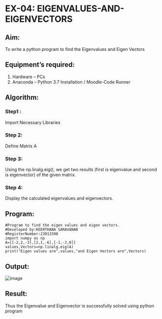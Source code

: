 # EX-04: EIGENVALUES-AND-EIGENVECTORS

## Aim:
To write a python program to find the Eigenvalues and Eigen Vectors

## Equipment’s required:
1. 	Hardware – PCs
2. 	Anaconda – Python 3.7 Installation / Moodle-Code Runner

## Algorithm:
### Step1 : 
Import Necessary Libraries
### Step 2: 
Define Matrix A
### Step 3: 
Using the np.linalg.eig(),  we get two results (first is eigenvalue and second is eigenvector) of the given matrix.
### Step 4: 
Display the calculated eigenvalues and eigenvectors.

## Program:

```
#Program to find the eigen values and eigen vectors.
#Developed by:KEERTHANA SARAVANAN
#RegisterNumber:23013398
import numpy as np
A=[[-2,2,-3],[2,1,-6],[-1,-2,0]]
values,Vectors=np.linalg.eig(A)
print("Eigen values are",values,"and Eigen Vectors are",Vectors)

```

## Output:

![image](https://github.com/KeerthanaaSaravanan/EX-04_MATH/assets/145742596/dc4c94b0-c731-4f52-bc13-2ed6afe6715e)

## Result:
Thus the Eigenvalue and Eigenvector is successfully solved using python program
